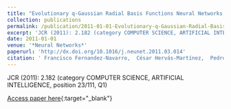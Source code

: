 ```yaml
---
title: "Evolutionary q-Gaussian Radial Basis Functions Neural Networks for Multi-Classification"
collection: publications
permalink: /publication/2011-01-01-Evolutionary-q-Gaussian-Radial-Basis-Functions-Neural-Networks-for-Multi-Classification
excerpt: 'JCR (2011): 2.182 (category COMPUTER SCIENCE, ARTIFICIAL INTELLIGENCE, position 23/111, Q1)'
date: 2011-01-01
venue: '*Neural Networks*'
paperurl: 'http://dx.doi.org/10.1016/j.neunet.2011.03.014'
citation: ' Francisco Fernandez-Navarro,  César Hervás-Martínez,  Pedro Antonio Gutiérrez,  Mariano Carbonero-Ruz, &quot;Evolutionary q-Gaussian Radial Basis Functions Neural Networks for Multi-Classification.&quot; *Neural Networks*, Vol.24, 2011, pp.779-784.'
---
```

JCR (2011): 2.182 (category COMPUTER SCIENCE, ARTIFICIAL INTELLIGENCE, position 23/111, Q1)

[Access paper here](http://dx.doi.org/10.1016/j.neunet.2011.03.014){:target="_blank"}
